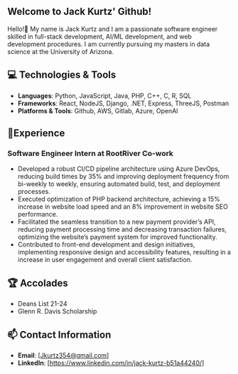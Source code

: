 ## Welcome to Jack Kurtz' Github!
Hello!👋 My name is Jack Kurtz and I am a passionate software engineer skilled in full-stack development, AI/ML development, and web development procedures. I am currently pursuing my masters in data science at the University of Arizona.

## 💻 Technologies & Tools
- **Languages**: Python, JavaScript, Java, PHP, C++, C, R, SQL
- **Frameworks**: React, NodeJS, Django, .NET, Express, ThreeJS, Postman
- **Platforms & Tools**: Github, AWS, Gitlab, Azure, OpenAI
  
## 🧠Experience

### Software Engineer Intern at RootRiver Co-work
- Developed a robust CI/CD pipeline architecture using Azure DevOps, reducing build times by 35% and improving
deployment frequency from bi-weekly to weekly, ensuring automated build, test, and deployment processes.
- Executed optimization of PHP backend architecture, achieving a 15% increase in website load speed and an 8% improvement
in website SEO performance.
- Facilitated the seamless transition to a new payment provider’s API, reducing payment processing time and decreasing
transaction failures, optimizing the website’s payment system for improved functionality.
- Contributed to front-end development and design initiatives, implementing responsive design and accessibility features,
resulting in a increase in user engagement and overall client satisfaction.

## 🏆 Accolades
- Deans List 21-24
- Glenn R. Davis Scholarship

## 📫 Contact Information
- **Email**: [Jkurtz354@gmail.com]
- **LinkedIn**: [https://www.linkedin.com/in/jack-kurtz-b51a44240/]
<!--
**Jack1065/Jack1065** is a ✨ _special_ ✨ repository because its `README.md` (this file) appears on your GitHub profile.

Here are some ideas to get you started:

- 🔭 I’m currently working on ...
- 🌱 I’m currently learning ...
- 👯 I’m looking to collaborate on ...
- 🤔 I’m looking for help with ...
- 💬 Ask me about ...
- 📫 How to reach me: ...
- 😄 Pronouns: ...
- ⚡ Fun fact: ...
-->
